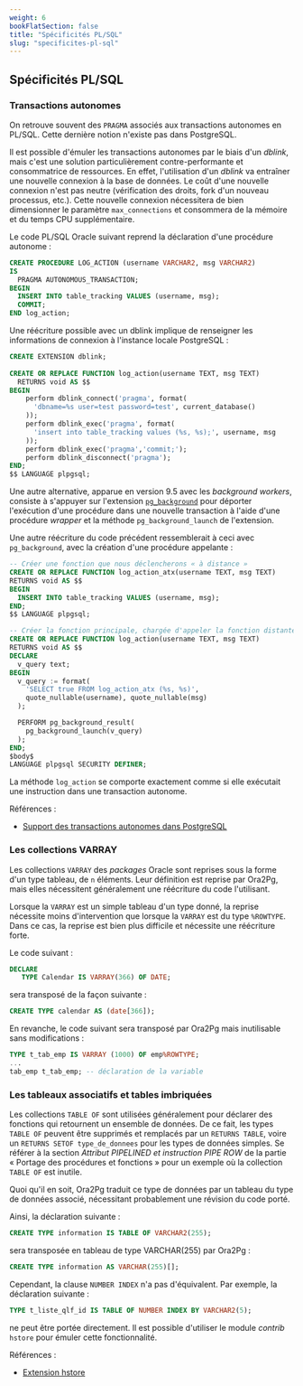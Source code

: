 ```yaml
---
weight: 6
bookFlatSection: false
title: "Spécificités PL/SQL"
slug: "specificites-pl-sql"
---
```


## Spécificités PL/SQL

### Transactions autonomes

On retrouve souvent des `PRAGMA` associés aux transactions autonomes en PL/SQL.
Cette dernière notion n'existe pas dans PostgreSQL.

Il est possible d'émuler les transactions autonomes par le biais d'un _dblink_, 
mais c'est une solution particulièrement contre-performante et consommatrice de 
ressources. En effet, l'utilisation d'un _dblink_ va entraîner une nouvelle 
connexion à la base de données. Le coût d'une nouvelle connexion n'est pas neutre
(vérification des droits, fork d'un nouveau processus, etc.). Cette nouvelle 
connexion nécessitera de bien dimensionner le paramètre `max_connections` et 
consommera de la mémoire et du temps CPU supplémentaire.

Le code PL/SQL Oracle suivant reprend la déclaration d'une procédure autonome :

```sql
CREATE PROCEDURE LOG_ACTION (username VARCHAR2, msg VARCHAR2)
IS
  PRAGMA AUTONOMOUS_TRANSACTION;
BEGIN
  INSERT INTO table_tracking VALUES (username, msg);
  COMMIT;
END log_action;
```

Une réécriture possible avec un dblink implique de renseigner les informations
de connexion à l'instance locale PostgreSQL :

```sql
CREATE EXTENSION dblink;  
 
CREATE OR REPLACE FUNCTION log_action(username TEXT, msg TEXT)
  RETURNS void AS $$
BEGIN  
    perform dblink_connect('pragma', format(
      'dbname=%s user=test password=test', current_database()
    ));  
    perform dblink_exec('pragma', format(
      'insert into table_tracking values (%s, %s);', username, msg
    ));
    perform dblink_exec('pragma','commit;');  
    perform dblink_disconnect('pragma');
END;  
$$ LANGUAGE plpgsql;
```

Une autre alternative, apparue en version 9.5 avec les _background workers_,
consiste à s'appuyer sur l'extension [`pg_background`][pg_background]
pour déporter l'exécution d'une procédure dans une nouvelle transaction à l'aide
d'une procédure _wrapper_ et la méthode `pg_background_launch` de l'extension.

[pg_background]: https://github.com/vibhorkum/pg_background

Une autre réécriture du code précédent ressemblerait à ceci avec
`pg_background`, avec la création d'une procédure appelante :

```sql
-- Créer une fonction que nous déclencherons « à distance »
CREATE OR REPLACE FUNCTION log_action_atx(username TEXT, msg TEXT)
RETURNS void AS $$
BEGIN
  INSERT INTO table_tracking VALUES (username, msg);
END;
$$ LANGUAGE plpgsql;

-- Créer la fonction principale, chargée d'appeler la fonction distante
CREATE OR REPLACE FUNCTION log_action(username TEXT, msg TEXT)
RETURNS void AS $$
DECLARE
  v_query text;
BEGIN
  v_query := format(
    'SELECT true FROM log_action_atx (%s, %s)', 
    quote_nullable(username), quote_nullable(msg)
  );

  PERFORM pg_background_result(
    pg_background_launch(v_query)
  );
END;
$body$
LANGUAGE plpgsql SECURITY DEFINER;
```

La méthode `log_action` se comporte exactement comme si elle exécutait une
instruction dans une transaction autonome.

Références :

* [Support des transactions autonomes dans PostgreSQL](https://blog.dalibo.com/2016/08/19/Support_des_transactions_autonomes_dans_PostgreSQL.html)

### Les collections VARRAY

Les collections `VARRAY` des _packages_ Oracle sont reprises sous la forme d'un 
type tableau, de `n` éléments. Leur définition est reprise par Ora2Pg, mais elles
nécessitent généralement une réécriture du code l'utilisant.

Lorsque la `VARRAY` est un simple tableau d'un type donné, la reprise nécessite 
moins d'intervention que lorsque la `VARRAY` est du type `%ROWTYPE`. Dans ce 
cas, la reprise est bien plus difficile et nécessite une réécriture forte.

Le code suivant :

```sql
DECLARE
   TYPE Calendar IS VARRAY(366) OF DATE;
```

sera transposé de la façon suivante :

```sql
CREATE TYPE calendar AS (date[366]);
```

En revanche, le code suivant sera transposé par Ora2Pg mais inutilisable sans 
modifications :

```sql
TYPE t_tab_emp IS VARRAY (1000) OF emp%ROWTYPE;
...
tab_emp t_tab_emp; -- déclaration de la variable
```

### Les tableaux associatifs et tables imbriquées

Les collections `TABLE OF` sont utilisées généralement pour déclarer des 
fonctions qui retournent un ensemble de données. De ce fait, les types 
`TABLE OF` peuvent être supprimés et remplacés par un `RETURNS TABLE`, voire 
un `RETURNS SETOF type_de_donnees` pour les types de données simples. Se référer 
à la section _Attribut PIPELINED et instruction PIPE ROW_ de la partie « Portage 
des procédures et fonctions » pour un exemple où la collection `TABLE OF` est 
inutile.

Quoi qu'il en soit, Ora2Pg traduit ce type de données par un tableau du type de 
données associé, nécessitant probablement une révision du code porté.

Ainsi, la déclaration suivante :

```sql
CREATE TYPE information IS TABLE OF VARCHAR2(255);
```

sera transposée en tableau de type VARCHAR(255) par Ora2Pg :

```sql
CREATE TYPE information AS VARCHAR(255)[];
```

Cependant, la clause `NUMBER INDEX` n'a pas d'équivalent. Par exemple, la 
déclaration suivante :

```sql
TYPE t_liste_qlf_id IS TABLE OF NUMBER INDEX BY VARCHAR2(5);
```

ne peut être portée directement. Il est possible d'utiliser le module _contrib_ 
`hstore` pour émuler cette fonctionnalité.

Références :

* [Extension hstore](https://docs.postgresql.fr/current/hstore.html)

